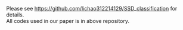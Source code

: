 Please see https://github.com/lichao312214129/SSD_classification for details.  
All codes used in our paper is in above repository.